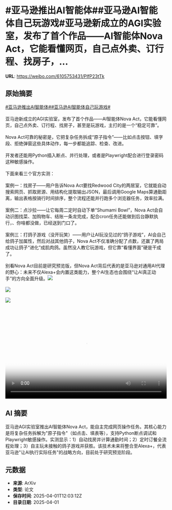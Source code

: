 # #亚马逊推出AI智能体##亚马逊AI智能体自己玩游戏#亚马逊新成立的AGI实验室，发布了首个作品——AI智能体Nova Act，它能看懂网页，自己点外卖、订行程、找房子，...

**URL**: https://weibo.com/6105753431/PlfP23tTk

## 原始摘要

<a href="https://m.weibo.cn/search?containerid=231522type%3D1%26t%3D10%26q%3D%23%E4%BA%9A%E9%A9%AC%E9%80%8A%E6%8E%A8%E5%87%BAAI%E6%99%BA%E8%83%BD%E4%BD%93%23&amp;extparam=%23%E4%BA%9A%E9%A9%AC%E9%80%8A%E6%8E%A8%E5%87%BAAI%E6%99%BA%E8%83%BD%E4%BD%93%23" data-hide=""><span class="surl-text">#亚马逊推出AI智能体#</span></a><a href="https://m.weibo.cn/search?containerid=231522type%3D1%26t%3D10%26q%3D%23%E4%BA%9A%E9%A9%AC%E9%80%8AAI%E6%99%BA%E8%83%BD%E4%BD%93%E8%87%AA%E5%B7%B1%E7%8E%A9%E6%B8%B8%E6%88%8F%23&amp;extparam=%23%E4%BA%9A%E9%A9%AC%E9%80%8AAI%E6%99%BA%E8%83%BD%E4%BD%93%E8%87%AA%E5%B7%B1%E7%8E%A9%E6%B8%B8%E6%88%8F%23" data-hide=""><span class="surl-text">#亚马逊AI智能体自己玩游戏#</span></a><br><br>亚马逊新成立的AGI实验室，发布了首个作品——AI智能体Nova Act，它能看懂网页，自己点外卖、订行程、找房子，甚至是玩游戏，主打的是一个“稳定可靠”。<br><br>Nova Act可靠的秘密是，它把复杂任务拆成“原子指令”——比如点击按钮、填字段、拒绝弹窗这些具体动作，每一步都能追踪、检查、改进。<br><br>开发者还能用Python插入断点、并行处理，或者是Playwright配合进行登录密码这种敏感操作。<br><br>下面来看三个官方实测：<br><br>案例一：找房子——用户告诉Nova Act要找Redwood City的两居室，它就能自动搜索网页、抓取房源、用结构化提取输出JSON，最后调用Google Maps算通勤距离，输出表格按骑行时间排序，整个流程还能并行跑多个浏览器任务，效率拉满。<br><br>案例二：点沙拉——让它每周二定时自动下单“Shumami Bowl”，Nova Act会自动识图找菜、加购物车、结账一条龙完成，配合cron任务还能做到后台静默执行，、你啥都没做，已经送到门口了。<br><br>案例三：打鸽子游戏（没开玩笑）——用户让AI玩没见过的“鸽子游戏”，AI会自己给鸽子加属性，然后对战其他鸽子，Nova Act不仅准确分配了点数，还赢了两局成功让鸽子“进化”成肌肉鸽。虽然没人教它玩游戏，但它靠“看懂界面”硬是干成了。<br><br>别看Nova Act目前是研究预览版，但Nova Act背后代表的是亚马逊对通用AI代理的野心：未来不仅Alexa+会内置这类能力，整个AI生态也会围绕“让AI真正动手”的方向全面升级。<img style="" src="https://tvax2.sinaimg.cn/large/006Fd7o3ly1i01dvvsznpj30zk0k03zl.jpg" referrerpolicy="no-referrer"><br><br><img style="" src="https://tvax2.sinaimg.cn/large/006Fd7o3ly1i01dvtebfnj30zk0k03zp.jpg" referrerpolicy="no-referrer"><br><br><img style="" src="https://tvax3.sinaimg.cn/large/006Fd7o3ly1i01dvuva3xj30zk0k0my9.jpg" referrerpolicy="no-referrer"><br><br><br clear="both"><div style="clear: both"></div><video controls="controls" poster="https://tvax2.sinaimg.cn/orj480/006Fd7o3ly1i01dvvvg5hj30zk0k03zl.jpg" style="width: 100%"><source src="https://f.video.weibocdn.com/o0/mRncb0dAlx08n8gT9rSo01041200Huct0E010.mp4?label=mp4_720p&amp;template=1280x720.25.0&amp;ori=0&amp;ps=1CwnkDw1GXwCQx&amp;Expires=1743512567&amp;ssig=UI%2BfCn7Cys&amp;KID=unistore,video"><source src="https://f.video.weibocdn.com/o0/FZZwnxGhlx08n8gSO6hO01041200n8l20E010.mp4?label=mp4_hd&amp;template=852x480.25.0&amp;ori=0&amp;ps=1CwnkDw1GXwCQx&amp;Expires=1743512567&amp;ssig=PrrHGImXsv&amp;KID=unistore,video"><source src="https://f.video.weibocdn.com/o0/RjNMdtc5lx08n8gSmCtq01041200ff5q0E010.mp4?label=mp4_ld&amp;template=640x360.25.0&amp;ori=0&amp;ps=1CwnkDw1GXwCQx&amp;Expires=1743512567&amp;ssig=mO9x5X3CKU&amp;KID=unistore,video"><p>视频无法显示，请前往<a href="https://video.weibo.com/show?fid=1034%3A5150656705789967" target="_blank" rel="noopener noreferrer">微博视频</a>观看。</p></video>

## AI 摘要

亚马逊AGI实验室推出AI智能体Nova Act，能自主完成网页操作任务。其核心能力是将复杂任务拆解为"原子指令"（如点击、填表等），支持Python断点调试和Playwright敏感操作。实测显示：1）自动找房并计算通勤时间；2）定时订餐全流程处理；3）自主玩未接触的鸽子游戏并获胜。该技术未来将整合至Alexa+，代表亚马逊"让AI执行实际任务"的战略方向，目前处于研究预览阶段。

## 元数据

- **来源**: ArXiv
- **类型**: 论文
- **保存时间**: 2025-04-01T12:03:12Z
- **目录日期**: 2025-04-01
